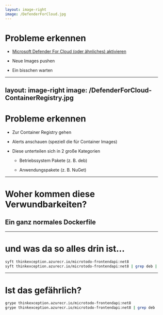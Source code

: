 ```yaml
---
layout: image-right
image: /DefenderForCloud.jpg
---
```

# Probleme erkennen

<v-clicks>

<a href="https://portal.azure.com/#view/Microsoft_Azure_Security/SecurityMenuBlade/~/EnvironmentSettings" target="_blank">

- Microsoft Defender For Cloud (oder ähnliches) aktivieren

</a>

- Neue Images pushen

- Ein bisschen warten

</v-clicks>

---
layout: image-right
image: /DefenderForCloud-ContainerRegistry.jpg
---
# Probleme erkennen

<v-clicks depth="2">

- Zur Container Registry gehen

- Alerts anschauen (speziell die für Container Images)

- Diese unterteilen sich in 2 große Kategorien

    - Betriebssystem Pakete (z. B. deb)
    
    - Anwendungspakete (z. B. NuGet)

</v-clicks>

---

# Woher kommen diese Verwundbarkeiten?

## Ein ganz normales Dockerfile


---

# und was da so alles drin ist...

```bash
syft thinkexception.azurecr.io/microtodo-frontendapi:net8
syft thinkexception.azurecr.io/microtodo-frontendapi:net8 | grep deb | wc -l
```

---

# Ist das gefährlich?

```bash
grype thinkexception.azurecr.io/microtodo-frontendapi:net8
grype thinkexception.azurecr.io/microtodo-frontendapi:net8 | grep deb | wc -l
```